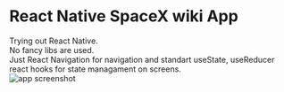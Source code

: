 # React Native SpaceX wiki App
Trying out React Native.  
No fancy libs are used.  
Just React Navigation for navigation and standart useState, useReducer react hooks for state managament on screens.  
![app screenshot](https://github.com/pavlov-o-a/ReactNativeTest/blob/master/screenshots/spacexRNscreens.jpg)
